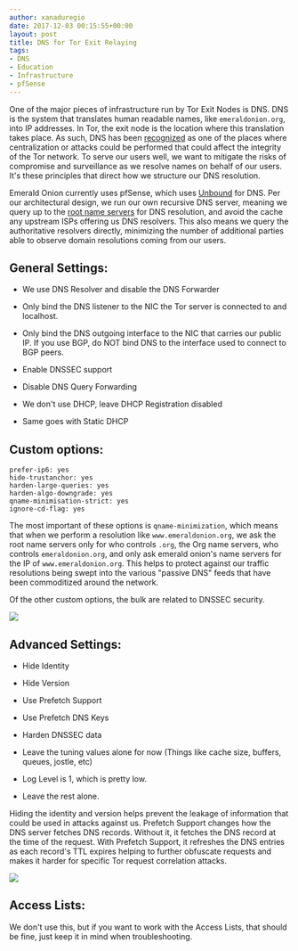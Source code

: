 ```yaml
---
author: xanaduregio
date: 2017-12-03 00:15:55+00:00
layout: post
title: DNS for Tor Exit Relaying
tags:
- DNS
- Education
- Infrastructure
- pfSense
---
```


One of the major pieces of infrastructure run by Tor Exit Nodes is DNS. DNS is the system that translates human readable names, like `emeraldonion.org`, into IP addresses. In Tor, the exit node is the location where this translation takes place. As such, DNS has been [recognized](https://lists.torproject.org/pipermail/metrics-team/2016-February/000078.html) as one of the places where centralization or attacks could be performed that could affect the integrity of the Tor network. To serve our users well, we want to mitigate the risks of compromise and surveillance as we resolve names on behalf of our users. It's these principles that direct how we structure our DNS resolution.



Emerald Onion currently uses pfSense, which uses [Unbound](https://unbound.net/) for DNS. Per our architectural design, we run our own recursive DNS server, meaning we query up to the [root name servers](https://en.wikipedia.org/wiki/Root_name_server) for DNS resolution, and avoid the cache any upstream ISPs offering us DNS resolvers. This also means we query the authoritative resolvers directly, minimizing the number of additional parties able to observe domain resolutions coming from our users.


## General Settings:





 	
  * We use DNS Resolver and disable the DNS Forwarder

 	
  * Only bind the DNS listener to the NIC the Tor server is connected to and localhost.

 	
  * Only bind the DNS outgoing interface to the NIC that carries our public IP. If you use BGP, do NOT bind DNS to the interface used to connect to BGP peers.

 	
  * Enable DNSSEC support

 	
  * Disable DNS Query Forwarding

 	
  * We don't use DHCP, leave DHCP Registration disabled

 	
  * Same goes with Static DHCP




## Custom options:



    
    prefer-ip6: yes
    hide-trustanchor: yes
    harden-large-queries: yes
    harden-algo-downgrade: yes
    qname-minimisation-strict: yes
    ignore-cd-flag: yes


The most important of these options is `qname-minimization`, which means that when we perform a resolution like `www.emeraldonion.org`, we ask the root name servers only for who controls `.org`, the Org name servers, who controls `emeraldonion.org`, and only ask emerald onion's name servers for the IP of `www.emeraldonion.org`. This helps to protect against our traffic resolutions being swept into the various "passive DNS" feeds that have been commoditized around the network.

Of the other custom options, the bulk are related to DNSSEC security.



[![](https://emeraldonion.org/wp-content/uploads/2017/10/general.jpg)](https://emeraldonion.org/wp-content/uploads/2017/10/general.jpg)


## Advanced Settings:





 	
  * Hide Identity

 	
  * Hide Version

 	
  * Use Prefetch Support

 	
  * Use Prefetch DNS Keys

 	
  * Harden DNSSEC data

 	
  * Leave the tuning values alone for now (Things like cache size, buffers, queues, jostle, etc)

 	
  * Log Level is 1, which is pretty low.

 	
  * Leave the rest alone.


Hiding the identity and version helps prevent the leakage of information that could be used in attacks against us. Prefetch Support changes how the DNS server fetches DNS records. Without it, it fetches the DNS record at the time of the request. With Prefetch Support, it refreshes the DNS entries as each record's TTL expires helping to further obfuscate requests and makes it harder for specific Tor request correlation attacks.

![](https://emeraldonion.org/wp-content/uploads/2017/12/screencapture-23-129-64-2-services_unbound_advanced-php-1513541167725.png)


## Access Lists:


We don't use this, but if you want to work with the Access Lists, that should be fine, just keep it in mind when troubleshooting.
